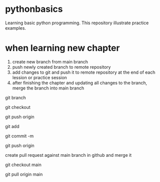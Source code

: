 # pythonbasics
Learning basic python programming. This repository illustrate practice examples.


# when learning new chapter
1. create new branch from main branch
2. push newly created branch to remote repository
3. add changes to git and push it to remote repository at the end of each lession or practice session
4. after finishing the chapter and updating all changes to the branch,
merge the branch into main branch


git branch <branch-name>

git checkout <branch-name>

git push origin <branch-name>

git add <file-name>

git commit -m <message-as-string>

git push origin <branch-name>

create pull request against main branch in github and merge it

git checkout main

git pull origin main
